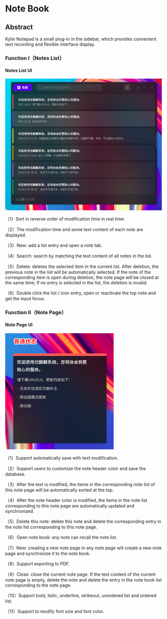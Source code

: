 # Note Book

## Abstract

Kylin Notepad is a small plug-in in the sidebar, which provides convenient text recording and flexible interface display.

### Function I（Notes List）

#### Notes List UI

![Fig 1 Notes List UI](image/1.png)

（1）Sort in reverse order of modification time in real time.

（2）The modification time and some text content of each note are displayed.

（3）New: add a list entry and open a note tab.

（4）Search: search by matching the text content of all notes in the list.

（5）Delete: deletes the selected item in the current list. After deletion, the previous note in the list will be automatically selected. If the note of the corresponding item is open during deletion, the note page will be closed at the same time; If no entry is selected in the list, the deletion is invalid.

（6）Double click the list / icon entry, open or reactivate the top note and get the input focus.

### Function II（Note Page）

#### Note Page UI

![Fig 2 Note Page UI](image/2.png)

（1）Support automatically save with text modification.

（2）Support users to customize the note header color and save the database.

（3）After the text is modified, the items in the corresponding note list of this note page will be automatically sorted at the top.

（4）After the note header color is modified, the items in the note list corresponding to this note page are automatically updated and synchronized.

（5）Delete this note: delete this note and delete the corresponding entry in the note list corresponding to this note page.

（6）Open note book: any note can recall the note list.

（7）New: creating a new note page in any note page will create a new note page and synchronize it to the note book.

（8）Support exporting to PDF.

（9）Close: close the current note page. If the text content of the current note page is empty, delete the note and delete the entry in the note book list corresponding to the note page.

（10）Support bold, italic, underline, strikeout, unordered list and ordered list.

（11）Support to modify font size and font color.
